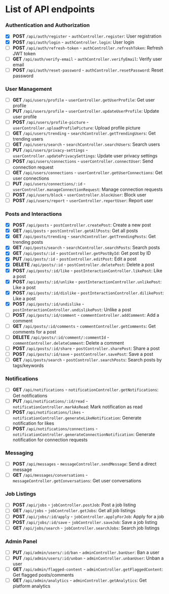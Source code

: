 # List of API endpoints

### Authentication and Authorization

- [x] **POST** `/api/auth/register` - `authController.register`: User registration
- [x] **POST** `/api/auth/login` - `authController.login`: User login
- [ ] **POST** `/api/auth/refresh-token` - `authController.refreshToken`: Refresh JWT token
- [ ] **GET** `/api/auth/verify-email` - `authController.verifyEmail`: Verify user email
- [ ] **POST** `/api/auth/reset-password` - `authController.resetPassword`: Reset password

### User Management

- [ ] **GET** `/api/users/profile` - `userController.getUserProfile`: Get user profile
- [ ] **PUT** `/api/users/profile` - `userController.updateUserProfile`: Update user profile
- [ ] **POST** `/api/users/profile-picture` - `userController.uploadProfilePicture`: Upload profile picture
- [ ] **GET** `/api/users/trending` - `searchController.getTrendingUsers`: Get trending users
- [ ] **GET** `/api/users/search` - `searchController.searchUsers`: Search users
- [ ] **PUT** `/api/users/privacy-settings` - `userController.updatePrivacySettings`: Update user privacy settings
- [ ] **POST** `/api/users/connections` - `userController.connectUser`: Send connection request
- [ ] **GET** `/api/users/connections` - `userController.getUserConnections`: Get user connections
- [ ] **PUT** `/api/users/connections/:id` - `userController.manageConnectionRequest`: Manage connection requests
- [ ] **POST** `/api/users/block` - `userController.blockUser`: Block user
- [ ] **POST** `/api/users/report` - `userController.reportUser`: Report user

### Posts and Interactions

- [x] **POST** `/api/posts` - `postController.createPost`: Create a new post
- [x] **GET** `/api/posts` - `postController.getAllPosts`: Get all posts
- [x] **GET** `/api/posts/trending` - `searchController.getTrendingPosts`: Get trending posts
- [x] **GET** `/api/posts/search` - `searchController.searchPosts`: Search posts
- [x] **GET** `/api/posts/:id` - `postController.getPostById`: Get post by ID
- [x] **PUT** `/api/posts/:id` - `postController.editPost`: Edit a post
- [x] **DELETE** `/api/posts/:id` - `postController.deletePost`: Delete a post
- [x] **POST** `/api/posts/:id/like` - `postInteractionController.likePost`: Like a post
- [x] **POST** `/api/posts/:id/unlike` - `postInteractionController.unlikePost`: Like a post
- [x] **POST** `/api/posts/:id/dislike` - `postInteractionController.dilikePost`: Like a post
- [x] **POST** `/api/posts/:id/undislike` - `postInteractionController.undislikePost`: Unlike a post
- [ ] **POST** `/api/posts/:id/comment` - `commentController.addComment`: Add a comment
- [ ] **GET** `/api/posts/:id/comments` - `commentController.getComments`: Get comments for a post
- [ ] **DELETE** `/api/posts/:id/comment/:commentId` - `commentController.deleteComment`: Delete a comment
- [ ] **POST** `/api/posts/:id/share` - `postController.sharePost`: Share a post
- [ ] **POST** `/api/posts/:id/save` - `postController.savePost`: Save a post
- [ ] **GET** `/api/posts/search` - `postController.searchPosts`: Search posts by tags/keywords

### Notifications

- [ ] **GET** `/api/notifications` - `notificationController.getNotifications`: Get notifications
- [ ] **PUT** `/api/notifications/:id/read` - `notificationController.markAsRead`: Mark notification as read
- [ ] **POST** `/api/notifications/likes` - `notificationController.generateLikeNotification`: Generate notification for likes
- [ ] **POST** `/api/notifications/connections` - `notificationController.generateConnectionNotification`: Generate notification for connection requests

### Messaging

- [ ] **POST** `/api/messages` - `messageController.sendMessage`: Send a direct message
- [ ] **GET** `/api/messages/conversations` - `messageController.getConversations`: Get user conversations

### Job Listings

- [ ] **POST** `/api/jobs` - `jobController.postJob`: Post a job listing
- [ ] **GET** `/api/jobs` - `jobController.getJobs`: Get all job listings
- [ ] **POST** `/api/jobs/:id/apply` - `jobController.applyForJob`: Apply for a job
- [ ] **POST** `/api/jobs/:id/save` - `jobController.saveJob`: Save a job listing
- [ ] **GET** `/api/jobs/search` - `jobController.searchJobs`: Search job listings

### Admin Panel

- [ ] **PUT** `/api/admin/users/:id/ban` - `adminController.banUser`: Ban a user
- [ ] **PUT** `/api/admin/users/:id/unban` - `adminController.unbanUser`: Unban a user
- [ ] **GET** `/api/admin/flagged-content` - `adminController.getFlaggedContent`: Get flagged posts/comments
- [ ] **GET** `/api/admin/analytics` - `adminController.getAnalytics`: Get platform analytics
